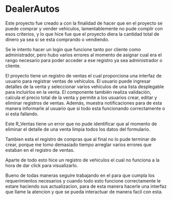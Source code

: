 # DealerAutos
Este proyecto fue creado a con la finalidad de hacer que en el proyecto se puede comprar y vender vehiculos, 
lamentablemente no pude complir con esos criterios, y lo que hice fue que el proyecto diera la cantidad total 
de dinero ya sea si se esta comprando o vendiendo.

Se le intento hacer un login que funcione tanto por cliente como administrador, pero hubo varios errores al momento
de asignar cual era el rango necesario para poder acceder a ese registro ya sea administrador o cliente.

El proyecto tiene un registro de ventas el cual proporciona una interfaz de usuario para registrar ventas de vehículos. 
El usuario puede ingresar detalles de la venta y seleccionar varios vehículos de una lista desplegable para incluirlos en la venta. 
El componente también realiza validación, calcula el precio total de la venta y permite a los usuarios crear, editar y eliminar registros de ventas. 
Además, muestra notificaciones para de esta manera informarle al usuario que si todo esta funcionando correctamente o si esta fallando.

Este R_Ventas tiene un error que no pude identificar que al momento de eliminar el detalle de una venta limpia todos los datos del formulario.

Tambien esta el registro de compras que al final no lo pude terminar de crear, porque me tomo demasiado tiempo arreglar varios errores
que estaban en el registro de ventas.

Aparte de todo esto hice un registro de vehiculos el cual no funciona a la hora de dar click para visualizarlo.

Bueno de todas maneras seguire trabajando en el para que cumpla los requerimientos necesarios
y cuando todo esto funcione correctamente le estare haciendo sus actualizacion, para de esta manera hacerle 
una interfaz que llame la atencion y que se pueda interactuar de manera facil con esta.
